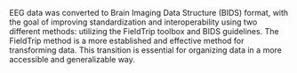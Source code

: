 EEG data was converted to Brain Imaging Data Structure (BIDS) format, with the goal of improving standardization and interoperability using two different methods: utilizing the FieldTrip toolbox and BIDS guidelines. The FieldTrip method is a more established and effective method for transforming data. This transition is essential for organizing data in a more accessible and generalizable way.

